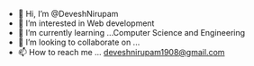 - 👋 Hi, I’m @DeveshNirupam
- 👀 I’m interested in Web development 
- 🌱 I’m currently learning ...Computer Science and Engineering
- 💞️ I’m looking to collaborate on ...
- 📫 How to reach me ... deveshnirupam1908@gmail.com


<!---
DeveshNirupam/DeveshNirupam is a ✨ special ✨ repository because its `README.md` (this file) appears on your GitHub profile.
You can click the Preview link to take a look at your changes.
--->
